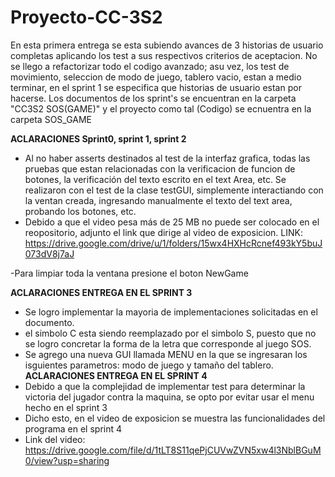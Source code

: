 # Proyecto-CC-3S2
En esta primera entrega se esta subiendo avances de 3 historias de usuario completas aplicando los test a sus respectivos criterios de aceptacion. 
No se llego a refactorizar todo el codigo avanzado; asu vez, los test de movimiento, seleccion de modo de juego, tablero vacio, estan a medio terminar, en el sprint 1
se especifica que historias de usuario estan por hacerse.
Los documentos de los sprint's se encuentran en la carpeta "CC3S2 SOS(GAME)" y el proyecto como tal (Codigo) se ecnuentra en la carpeta SOS_GAME

**ACLARACIONES Sprint0, sprint 1, sprint 2**
- Al no haber asserts destinados al test de la interfaz grafica, todas las pruebas que estan relacionadas con la verificacion de funcion de botones, la verificación
del texto escrito en el text Area, etc. Se realizaron con el test de la clase testGUI, simplemente interactiando con la ventan creada, ingresando manualmente
el texto del text area, probando los botones, etc.
- Debido a que el video pesa más de 25 MB no puede ser colocado en el reopositorio, adjunto el link que dirige al video de exposicion.
LINK: https://drive.google.com/drive/u/1/folders/15wx4HXHcRcnef493kY5buJ073dV8j7aJ

-Para limpiar toda la ventana presione el boton NewGame

**ACLARACIONES ENTREGA EN EL SPRINT 3**
- Se logro implementar la mayoria de implementaciones solicitadas en el documento.
- el simbolo C esta siendo reemplazado por el simbolo S, puesto que no se logro concretar la forma de la letra que corresponde al juego SOS.
- Se agrego una nueva GUI llamada MENU en la que se ingresaran los isguientes parametros: modo de juego y tamaño del tablero.
**ACLARACIONES ENTREGA EN EL SPRINT 4**
- Debido a que la complejidad de implementar test para determinar la victoria del jugador contra la maquina, se opto por evitar usar el menu hecho en el sprint 3
- Dicho esto, en el video de exposicion se muestra las funcionalidades del programa en el sprint 4
- Link del video: https://drive.google.com/file/d/1tLT8S11qePjCUVwZVN5xw4l3NblBGuM0/view?usp=sharing
